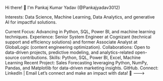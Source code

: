 Hi there! 👋 I'm Pankaj Kumar Yadav (@Pankajyadav3012)

Interests: Data Science, Machine Learning, Data Analytics, and generative AI for impactful solutions.

Current Focus: Advancing in Python, SQL, Power BI, and machine learning techniques.
Experience: Senior System Engineer at Cognizant (technical support and efficiency solutions) and former Associate Analyst at GlobalLogic (content engineering optimization).
Collaborations: Open to data-driven projects, predictive modeling, and analytics-related open-source contributions.
Skills: Python, SQL, Power BI, Excel, Machine Learning
Recent Project: Sales Forecasting leveraging Python, NumPy, Pandas, and Matplotlib for data-driven marketing insights. GitHub.
Connect: LinkedIn | Email
Let’s connect and make an impact with data! 🚀
--->
